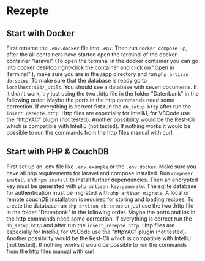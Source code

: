 # Rezepte

## Start with Docker
First rename the `.env.docker` file into `.env`. Then run `docker compose up`, after the all containers have started open the terminal of the docker container "laravel" (To open the terminal in the docker container you can go into docker desktop right-click the container and click on "Open in Terminal".), make sure you are in the /app directory and run `php artisan db:setup`. To make sure that the database is ready go to `localhost:404/_utils`. You should see a database with seven documents.
If it didn't work, try just using the two .http file in the folder "Datenbank" in the following order. Maybe the ports in the http commands need some correction. If everything is correct fist run the `db_setup.http` after run the `insert_rezepte.http`. Http files are especially for IntelliJ, for VSCode use the "httpYAC" plugin (not tested). Another possibility would be the Rest-Cli which is compatible with IntelliJ (not tested). If nothing works it would be possible to run the commands from the http files manual with curl.

## Start with PHP & CouchDB
First set up an .env file like `.env.example` or the `.env.docker`. Make sure you have all php requirements for laravel and compose installed. Run `composer install` and `npm install` to install further dependencies. Then an encrypted key must be generated with `php artisan key:generate`. The sqlite database for authentication must be migrated with `php artisan migrate`.
A local or remote couchDB installation is required for storing and loading recipes. To create the database run `php artisan db:setup` or just use the two .http file in the folder "Datenbank" in the following order. Maybe the ports and ips in the http commands need some correction. If everything is correct run the `db_setup.http` and after run the `insert_rezepte.http`. Http files are especially for IntelliJ, for VSCode use the "httpYAC" plugin (not tested). Another possibility would be the Rest-Cli which is compatible with IntelliJ (not tested). If nothing works it would be possible to run the commands from the http files manual with curl.
